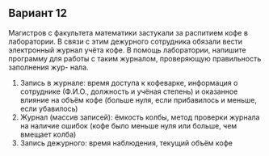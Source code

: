 ## Вариант 12 
Магистров с факультета математики застукали за распитием кофе в лаборатории. В связи с этим
дежурного сотрудника обязали вести электронный журнал учёта кофе. В помощь лаборатории,
напишите программу для работы с таким журналом, проверяющую правильность заполнения жур-
нала.
1. Запись в журнале: время доступа к кофеварке, информация о сотруднике (Ф.И.О., должность
и учёная степень) и оказанное влияние на объём кофе (больше нуля, если прибавилось и меньше,
если убавилось)
2. Журнал (массив записей): ёмкость колбы, метод проверки журнала на наличие ошибок (кофе
было меньше нуля или больше, чем вмещает колба)
3. Запись дежурного: время наблюдения, текущий объём кофе

